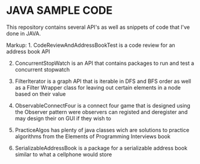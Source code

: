 JAVA SAMPLE CODE
===

This repository contains several API's as well as snippets of code that I've done in JAVA.

Markup: 1. CodeReviewAndAddressBookTest is a code review for an address book API

2. ConcurrentStopWatch is an API that contains packages to run and test a concurrent stopwatch

3. FilterIterator is a graph API that is iterable in DFS and BFS order as well as a Filter Wrapper class for leaving out certain elements in a node based on their value

4. ObservableConnectFour is a connect four game that is designed using the Observer pattern were observers can registed and deregister and may design their on GUI if they wish to

5. PracticeAlgos has plenty of java classes wich are solutions to practice algorithms from the Elements of Programming Interviews book

6. SerializableAddressBook is a package for a serializable address book similar to what a cellphone would store 
